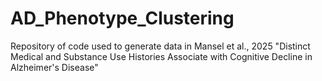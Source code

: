 # AD_Phenotype_Clustering
Repository of code used to generate data in Mansel et al., 2025 "Distinct Medical and Substance Use Histories Associate with Cognitive Decline in Alzheimer's Disease"
